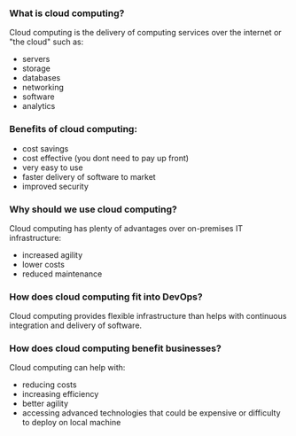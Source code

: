 ### What is cloud computing?

Cloud computing is the delivery of computing services over the internet or "the cloud" such as:

- servers
- storage
- databases
- networking
- software
- analytics

### Benefits of cloud computing:

- cost savings
- cost effective (you dont need to pay up front)
- very easy to use
- faster delivery of software to market
- improved security

### Why should we use cloud computing?

Cloud computing has plenty of advantages over on-premises IT infrastructure:

- increased agility
- lower costs
- reduced maintenance

### How does cloud computing fit into DevOps?

Cloud computing provides flexible infrastructure than helps
with continuous integration and delivery of software.

### How does cloud computing benefit businesses?

Cloud computing can help with:

- reducing costs
- increasing efficiency
- better agility
- accessing advanced technologies that could be expensive or difficulty to deploy on local machine

